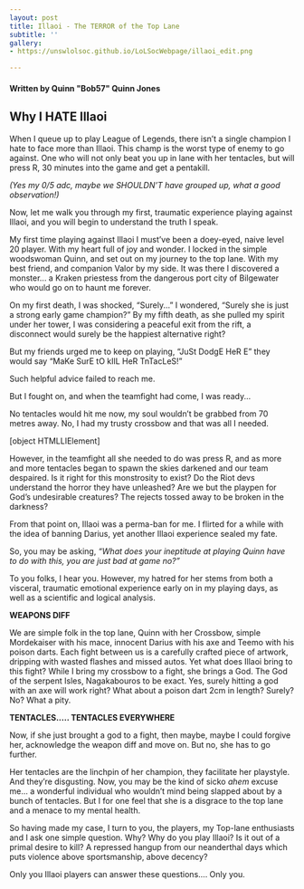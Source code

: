 ```yaml
---
layout: post
title: Illaoi - The TERROR of the Top Lane
subtitle: ''
gallery:
- https://unswlolsoc.github.io/LoLSocWebpage/illaoi_edit.png

---
```

#### Written by Quinn "Bob57" Quinn Jones

## Why I HATE Illaoi

When I queue up to play League of Legends, there isn’t a single champion I hate to face more than Illaoi. This champ is the worst type of enemy to go against. One who will not only beat you up in lane with her tentacles, but will press R, 30 minutes into the game and get a pentakill.

_(Yes my 0/5 adc, maybe we SHOULDN’T have grouped up, what a good observation!)_

Now, let me walk you through my first, traumatic experience playing against Illaoi, and you will begin to understand the truth I speak.

My first time playing against Illaoi I must’ve been a doey-eyed, naive level 20 player. With my heart full of joy and wonder. I locked in the simple woodswoman Quinn, and set out on my journey to the top lane. With my best friend, and companion Valor by my side. It was there I discovered a monster... a Kraken priestess from the dangerous port city of Bilgewater who would go on to haunt me forever.

On my first death, I was shocked, “Surely...” I wondered, “Surely she is just a strong early game champion?” By my fifth death, as she pulled my spirit under her tower, I was considering a peaceful exit from the rift, a disconnect would surely be the happiest alternative right?

But my friends urged me to keep on playing, “JuSt DodgE HeR E” they would say “MaKe SurE tO kIlL HeR TnTacLeS!”

Such helpful advice failed to reach me.

But I fought on, and when the teamfight had come, I was ready...

No tentacles would hit me now, my soul wouldn’t be grabbed from 70 metres away. No, I had my trusty crossbow and that was all I needed.

\[object HTMLLIElement\]

However, in the teamfight all she needed to do was press R, and as more and more tentacles began to spawn the skies darkened and our team despaired. Is it right for this monstrosity to exist? Do the Riot devs understand the horror they have unleashed? Are we but the playpen for God’s undesirable creatures? The rejects tossed away to be broken in the darkness?

From that point on, Illaoi was a perma-ban for me. I flirted for a while with the idea of banning Darius, yet another Illaoi experience sealed my fate.

So, you may be asking, _“What does your ineptitude at playing Quinn have to do with this, you are just bad at game no?”_

To you folks, I hear you. However, my hatred for her stems from both a visceral, traumatic emotional experience early on in my playing days, as well as a scientific and logical analysis.

**WEAPONS DIFF**

We are simple folk in the top lane, Quinn with her Crossbow, simple Mordekaiser with his mace, innocent Darius with his axe and Teemo with his poison darts. Each fight between us is a carefully crafted piece of artwork, dripping with wasted flashes and missed autos. Yet what does Illaoi bring to this fight? While I bring my crossbow to a fight, she brings a God. The God of the serpent Isles, Nagakabouros to be exact. Yes, surely hitting a god with an axe will work right? What about a poison dart 2cm in length? Surely? No? What a pity.

**TENTACLES..... TENTACLES EVERYWHERE**

Now, if she just brought a god to a fight, then maybe, maybe I could forgive her, acknowledge the weapon diff and move on. But no, she has to go further.

Her tentacles are the linchpin of her champion, they facilitate her playstyle. And they’re disgusting. Now, you may be the kind of sicko _ahem_ excuse me... a wonderful individual who wouldn’t mind being slapped about by a bunch of tentacles. But I for one feel that she is a disgrace to the top lane and a menace to my mental health.

So having made my case, I turn to you, the players, my Top-lane enthusiasts and I ask one simple question. Why? Why do you play Illaoi? Is it out of a primal desire to kill? A repressed hangup from our neanderthal days which puts violence above sportsmanship, above decency?

Only you Illaoi players can answer these questions…. Only you.